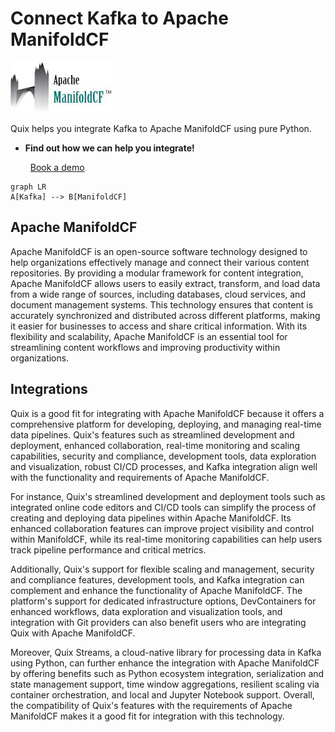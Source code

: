 # Connect Kafka to Apache ManifoldCF

![](./images/logo_1.jpg)

Quix helps you integrate Kafka to Apache ManifoldCF using pure Python.

<div class="grid cards blog-grid-card" markdown>

- __Find out how we can help you integrate!__

    <a class="md-button md-button--primary" href="https://share.hsforms.com/1iW0TmZzKQMChk0lxd_tGiw4yjw2?__hstc=175542013.2303933fbd746c0ac86d9ccbe9bc9100.1728383268831.1729603416735.1729620918855.31&__hssc=175542013.1.1729620918855&__hsfp=2132701734" target="_blank" style="margin:.5rem;">Book a demo</a>

</div>

```mermaid
graph LR
A[Kafka] --> B[ManifoldCF]
```

## Apache ManifoldCF

Apache ManifoldCF is an open-source software technology designed to help organizations effectively manage and connect their various content repositories. By providing a modular framework for content integration, Apache ManifoldCF allows users to easily extract, transform, and load data from a wide range of sources, including databases, cloud services, and document management systems. This technology ensures that content is accurately synchronized and distributed across different platforms, making it easier for businesses to access and share critical information. With its flexibility and scalability, Apache ManifoldCF is an essential tool for streamlining content workflows and improving productivity within organizations.

## Integrations

Quix is a good fit for integrating with Apache ManifoldCF because it offers a comprehensive platform for developing, deploying, and managing real-time data pipelines. Quix's features such as streamlined development and deployment, enhanced collaboration, real-time monitoring and scaling capabilities, security and compliance, development tools, data exploration and visualization, robust CI/CD processes, and Kafka integration align well with the functionality and requirements of Apache ManifoldCF.

For instance, Quix's streamlined development and deployment tools such as integrated online code editors and CI/CD tools can simplify the process of creating and deploying data pipelines within Apache ManifoldCF. Its enhanced collaboration features can improve project visibility and control within ManifoldCF, while its real-time monitoring capabilities can help users track pipeline performance and critical metrics.

Additionally, Quix's support for flexible scaling and management, security and compliance features, development tools, and Kafka integration can complement and enhance the functionality of Apache ManifoldCF. The platform's support for dedicated infrastructure options, DevContainers for enhanced workflows, data exploration and visualization tools, and integration with Git providers can also benefit users who are integrating Quix with Apache ManifoldCF.

Moreover, Quix Streams, a cloud-native library for processing data in Kafka using Python, can further enhance the integration with Apache ManifoldCF by offering benefits such as Python ecosystem integration, serialization and state management support, time window aggregations, resilient scaling via container orchestration, and local and Jupyter Notebook support. Overall, the compatibility of Quix's features with the requirements of Apache ManifoldCF makes it a good fit for integration with this technology.

